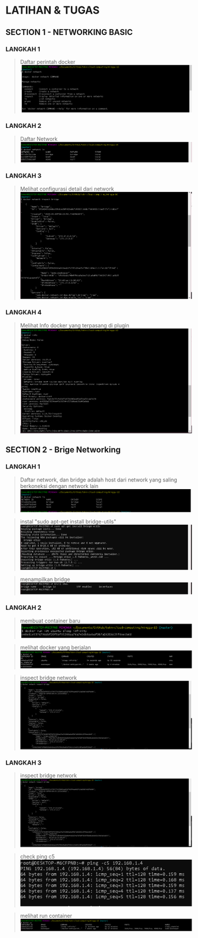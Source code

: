# LATIHAN & TUGAS

## SECTION 1 - NETWORKING BASIC
### LANGKAH 1
>Daftar perintah docker
![img](1.PNG)

### LANGKAH 2
>Daftar Network
![img](2.PNG)

### LANGKAH 3
>Melihat configurasi detail dari network
![img](3.PNG)

### LANGKAH 4
>Melihat Info docker yang terpasang di plugin
![img](4.PNG)

## SECTION 2 - Brige Networking
### LANGKAH 1
>Daftar network, dan bridge adalah host dari network yang saling berkoneksi dengan network lain
![img](5.PNG)

>instal "sudo apt-get install bridge-utils"
![img](6.PNG)

>menampilkan bridge
![img](7.PNG)

### LANGKAH 2
>membuat container baru
![img](8.PNG)

>melihat docker yang berjalan
![img](9.PNG)

>inspect bridge network
![img](10.PNG)

### LANGKAH 3
>inspect bridge network
![img](10.PNG)

>check ping c5
<br>![img](11.PNG)

>melihat run container
<br>![img](12.PNG)